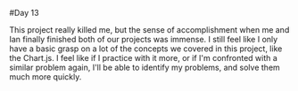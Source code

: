 #Day 13

This project really killed me, but the sense of accomplishment when me and Ian finally finished both of our projects was immense. I still feel like I only have a basic grasp on a lot of the concepts we covered in this project, like the Chart.js. I feel like if I practice with it more, or if I'm confronted with a similar problem again, I'll be able to identify my problems, and solve them much more quickly.

